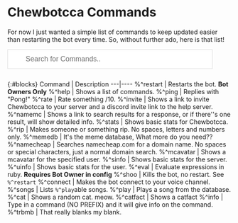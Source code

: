 # Chewbotcca Commands

For now I just wanted a simple list of commands to keep updated easier than restarting the bot every time. So, without further ado, here is that list!

<style>
#findblocks {
    background-image: url('https://www.w3schools.com/css/searchicon.png');
    background-position: 10px 12px;
    background-repeat: no-repeat;
    width: 91.7%;
    font-size: 16px;
    padding: 12px 20px 12px 40px;
    border: 1px solid #ddd;
    margin-bottom: 12px;
}
#blocks {
    border-collapse: collapse;
    width: 100%;
    border: 1px solid #ddd;
    font-size: 18px;
}
#blocks th, #blocks td {
    text-align: left;
    padding: 12px;
}
#block tr {
    border-bottom: 1px solid #ddd;
}
</style>

<script>
function lookWords() {
  // Declare variables
  var input, filter, table, tr, td, i;
  input = document.getElementById("findblocks");
  filter = input.value.toUpperCase();
  table = document.getElementById("blocks");
  tr = table.getElementsByTagName("tr");

  // Loop through all table rows, and hide those who don't match the search query
  for (i = 0; i < tr.length; i++) {
    td = tr[i].getElementsByTagName("td")[0];
    if (td) {
      if (td.innerHTML.toUpperCase().indexOf(filter) > -1) {
        tr[i].style.display = "";
      } else {
        tr[i].style.display = "none";
      }
    }
  }
}
</script>

<input type="text" id="findblocks" onkeyup="lookWords()" placeholder="Search for Commands..">

{:#blocks}
Command | Description
---|----
%^restart | Restarts the bot. **Bot Owners Only**
%^help | Shows a list of commands.
%^ping | Replies with "Pong!"
%^rate | Rate something /10.
%^invite | Shows a link to invite Chewbotcca to your server and a discord invite link to the help server.
%^namemc | Shows a link to search results for a response, or if there''s one result, will show detailed info.
%^stats | Shows basic stats for Chewbotcca.
%^rip | Makes someone or something rip. No spaces, letters and numbers only.
%^memedb | It's the meme database, What more do you need??
%^namecheap | Searches namecheap.com for a domain name. No spaces or special characters, just a normal domain search.
%^mcavatar | Shows a mcavatar for the specified user.
%^sinfo | Shows basic stats for the server.
%^uinfo | Shows basic stats for the user.
%^eval | Evaluate expressions in ruby. **Requires Bot Owner in config**
%^shoo | Kills the bot, no restart. See `%^restart`
%^connect | Makes the bot connect to your voice channel.
%^songs | Lists `%^play`able songs.
%^play | Plays a song from the database.
%^cat | Shows a random cat. meow.
%^catfact | Shows a catfact
%^info | Type in a command (NO PREFIX) and it will give info on the command.
%^trbmb | That really blanks my blank.
